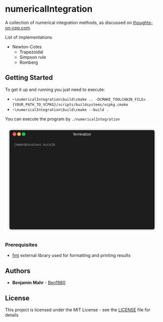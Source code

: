 # numericalIntegration

A collection of numerical integration methods, as discussed on [thoughts-on-cpp.com](https://thoughts-on-cpp.com/2019/04/17/numerical-methods-in-c-part-1-newton-cotes-integration).

List of implementations
- Newton-Cotes
  - Trapezoidal
  - Simpson rule
  - Romberg

## Getting Started

To get it up and running you just need to execute:
- `~\numericalIntegration\build\cmake .. -DCMAKE_TOOLCHAIN_FILE={YOUR_PATH_TO_VCPKG}/scripts/buildsystems/vcpkg.cmake`
- `~\numericalIntegration\build\cmake --build .`

You can execute the program by `./numericalIntegration`

![Screen capture of programm execution](newtonCotes.gif)

### Prerequisites

- [fmt](http://fmtlib.net/latest/index.html) external library used for formatting and printing results

## Authors

* **Benjamin Mahr** - [Ben1980](https://github.com/Ben1980)

## License

This project is licensed under the MIT License - see the [LICENSE](LICENSE) file for details

